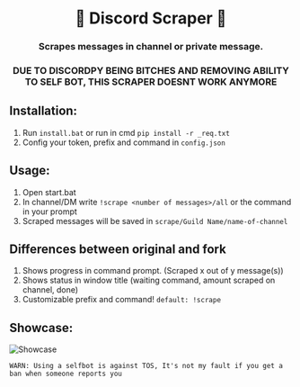 <h1 align="center">📝 Discord Scraper 📝</h1>
<h3 align="center">Scrapes messages in channel or private message.</h3>

<h3 align="center" color="red">DUE TO DISCORDPY BEING BITCHES AND REMOVING ABILITY TO SELF BOT, THIS SCRAPER DOESNT WORK ANYMORE</h3>

## Installation:
1. Run `install.bat` or run in cmd `pip install -r _req.txt`
2. Config your token, prefix and command in `config.json`
## Usage:
1. Open start.bat
2. In channel/DM write `!scrape <number of messages>/all` or the command in your prompt
3. Scraped messages will be saved in `scrape/Guild Name/name-of-channel`
## Differences between original and fork
1. Shows progress in command prompt. (Scraped x out of y message(s))
2. Shows status in window title (waiting command, amount scraped on channel, done)
3. Customizable prefix and command! `default: !scrape`

## Showcase:
![Showcase](https://ella-nelson.wheres-my-ta.co/5UmLAQpwz.png)

`WARN: Using a selfbot is against TOS, It's not my fault if you get a ban when someone reports you`
